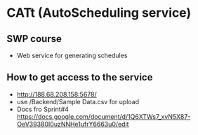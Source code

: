 # CATt (AutoScheduling service)
## SWP course
* Web service for generating schedules
## How to get access to the service
* http://188.68.208.158:5678/
* use /Backend/Sample Data.csv for upload
* Docs fro Sprint#4 https://docs.google.com/document/d/1Q6XTWs7_xvN5X87-OeV39380I0uzNNHe1ufrY6663u0/edit
